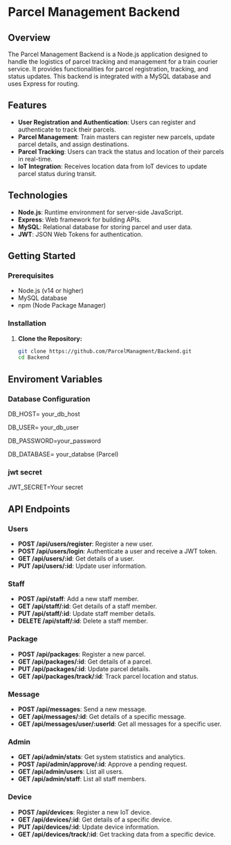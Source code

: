 # Parcel Management Backend

## Overview

The Parcel Management Backend is a Node.js application designed to handle the logistics of parcel tracking and management for a train courier service. It provides functionalities for parcel registration, tracking, and status updates. This backend is integrated with a MySQL database and uses Express for routing.

## Features

- **User Registration and Authentication**: Users can register and authenticate to track their parcels.
- **Parcel Management**: Train masters can register new parcels, update parcel details, and assign destinations.
- **Parcel Tracking**: Users can track the status and location of their parcels in real-time.
- **IoT Integration**: Receives location data from IoT devices to update parcel status during transit.

## Technologies

- **Node.js**: Runtime environment for server-side JavaScript.
- **Express**: Web framework for building APIs.
- **MySQL**: Relational database for storing parcel and user data.
- **JWT**: JSON Web Tokens for authentication.


## Getting Started

### Prerequisites

- Node.js (v14 or higher)
- MySQL database
- npm (Node Package Manager)

### Installation

1. **Clone the Repository:**

   ```bash
   git clone https://github.com/ParcelManagment/Backend.git
   cd Backend


## Enviroment Variables

### Database Configuration
DB_HOST= your_db_host

DB_USER= your_db_user 

DB_PASSWORD=your_password

DB_DATABASE= your_databse (Parcel)


### jwt secret
JWT_SECRET=Your secret


## API Endpoints

### Users

- **POST /api/users/register**: Register a new user.
- **POST /api/users/login**: Authenticate a user and receive a JWT token.
- **GET /api/users/:id**: Get details of a user.
- **PUT /api/users/:id**: Update user information.

### Staff

- **POST /api/staff**: Add a new staff member.
- **GET /api/staff/:id**: Get details of a staff member.
- **PUT /api/staff/:id**: Update staff member details.
- **DELETE /api/staff/:id**: Delete a staff member.

### Package

- **POST /api/packages**: Register a new parcel.
- **GET /api/packages/:id**: Get details of a parcel.
- **PUT /api/packages/:id**: Update parcel details.
- **GET /api/packages/track/:id**: Track parcel location and status.

### Message

- **POST /api/messages**: Send a new message.
- **GET /api/messages/:id**: Get details of a specific message.
- **GET /api/messages/user/:userId**: Get all messages for a specific user.

### Admin

- **GET /api/admin/stats**: Get system statistics and analytics.
- **POST /api/admin/approve/:id**: Approve a pending request.
- **GET /api/admin/users**: List all users.
- **GET /api/admin/staff**: List all staff members.

### Device

- **POST /api/devices**: Register a new IoT device.
- **GET /api/devices/:id**: Get details of a specific device.
- **PUT /api/devices/:id**: Update device information.
- **GET /api/devices/track/:id**: Get tracking data from a specific device.
